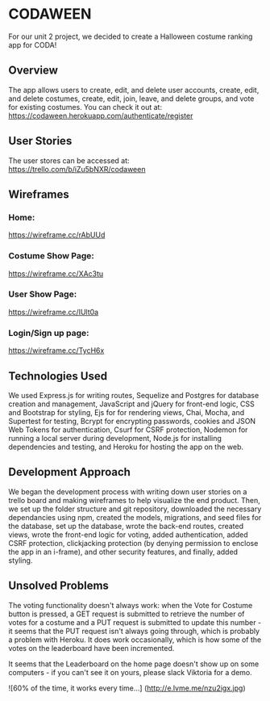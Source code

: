 # CODAWEEN

For our unit 2 project, we decided to create a Halloween costume ranking app for CODA!

## Overview

The app allows users to create, edit, and delete user accounts, create, edit, and delete costumes, create, edit, join, leave, and delete groups, and vote for existing costumes. You can check it out at: https://codaween.herokuapp.com/authenticate/register

## User Stories

The user stores can be accessed at: https://trello.com/b/iZu5bNXR/codaween

## Wireframes 

### Home: 

https://wireframe.cc/rAbUUd

### Costume Show Page: 

https://wireframe.cc/XAc3tu

### User Show Page: 

https://wireframe.cc/IUlt0a

### Login/Sign up page: 

https://wireframe.cc/TycH6x

## Technologies Used

We used Express.js for writing routes, Sequelize and Postgres for database creation and management, JavaScript and jQuery for front-end logic, CSS and Bootstrap for styling, Ejs for for rendering views, Chai, Mocha, and Supertest for testing, Bcrypt for encrypting passwords, cookies and JSON Web Tokens for authentication, Csurf for CSRF protection, Nodemon for running a local server during development, Node.js for installing dependencies and testing, and Heroku for hosting the app on the web. 

## Development Approach

We began the development process with writing down user stories on a trello board and making wireframes to help visualize the end product. Then, we set up the folder structure and git repository, downloaded the necessary dependancies using npm, created the models, migrations, and seed files for the database, set up the database, wrote the back-end routes, created views, wrote the front-end logic for voting, added authentication, added CSRF protection, clickjacking protection (by denying permission to enclose the app in an i-frame), and other security features, and finally, added styling. 

## Unsolved Problems

The voting functionality doesn't always work: when the Vote for Costume button is pressed, a GET request is submitted to retrieve the number of votes for a costume and a PUT request is submitted to update this number - it seems that the PUT request isn't always going through, which is probably a problem with Heroku. It does work occasionally, which is how some of the votes on the leaderboard have been incremented. 
  
It seems that the Leaderboard on the home page doesn't show up on some computers - if you can't see it on yours, please slack Viktoria for a demo. 

![60% of the time, it works every time...] (http://e.lvme.me/nzu2igx.jpg)

